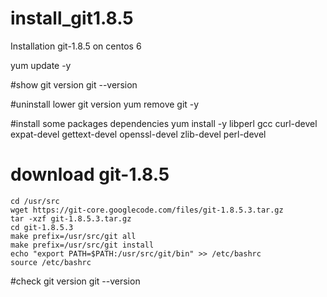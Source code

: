 # install_git1.8.5
Installation git-1.8.5 on centos 6


yum update -y

#show git version
git --version

#uninstall lower git version
yum remove git -y

#install some packages dependencies
yum install -y libperl gcc curl-devel expat-devel gettext-devel openssl-devel zlib-devel perl-devel

# download git-1.8.5
```
cd /usr/src
wget https://git-core.googlecode.com/files/git-1.8.5.3.tar.gz
tar -xzf git-1.8.5.3.tar.gz
cd git-1.8.5.3
make prefix=/usr/src/git all
make prefix=/usr/src/git install
echo "export PATH=$PATH:/usr/src/git/bin" >> /etc/bashrc
source /etc/bashrc
```
#check git version
git --version


